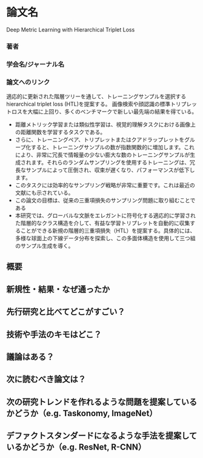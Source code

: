 # 論文名
Deep Metric Learning with Hierarchical Triplet Loss
### 著者
### 学会名/ジャーナル名
### 論文へのリンク

適応的に更新された階層ツリーを通して、トレーニングサンプルを選択するhierarchical triplet loss (HTL)を提案する。
画像検索や顔認識の標準トリプレットロスを大幅に上回り、多くのベンチマークで新しい最先端の結果を得ている。

- 距離メトリック学習または類似性学習は、視覚的理解タスクにおける画像上の距離関数を学習するタスクである。
- さらに、トレーニングペア、トリプレットまたはクアドラップレットをグループ化すると、トレーニングサンプルの数が指数関数的に増加します。これにより、非常に冗長で情報量の少ない膨大な数のトレーニングサンプルが生成されます。それらのランダムサンプリングを使用するトレーニングは、冗長なサンプルによって圧倒され、収束が遅くなり、パフォーマンスが低下します。
- このタスクには効率的なサンプリング戦略が非常に重要です。これは最近の文献にも示されている。
- この論文の目標は、従来の三重項損失のサンプリング問題に取り組むことである
- 本研究では、グローバルな文脈をエレガントに符号化する適応的に学習された階層的なクラス構造を介して、有益な学習トリプレットを自動的に収集することができる新規の階層的三重項損失（HTL）を提案する。具体的には、多様な球面上の下線データ分布を探索し、この多面体構造を使用して三つ組のサンプル生成を導く。
## 概要
## 新規性・結果・なぜ通ったか
## 先行研究と比べてどこがすごい？
## 技術や手法のキモはどこ？
## 議論はある？
## 次に読むべき論文は？

## 次の研究トレンドを作れるような問題を提案しているかどうか（e.g. Taskonomy, ImageNet）
## デファクトスタンダードになるような手法を提案しているかどうか（e.g. ResNet, R-CNN）
